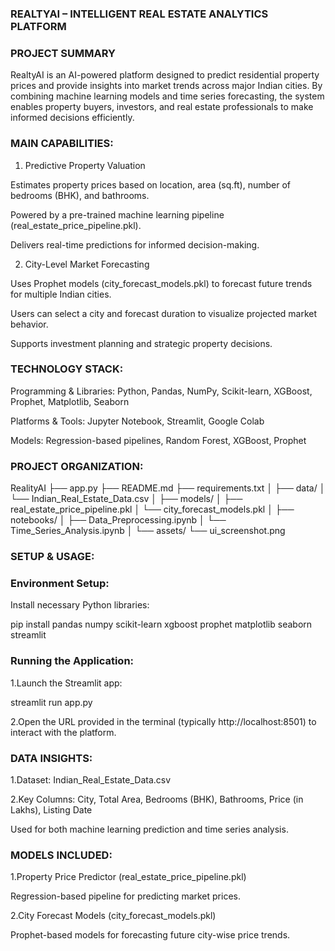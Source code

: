 ### REALTYAI – INTELLIGENT REAL ESTATE ANALYTICS PLATFORM

### PROJECT SUMMARY

RealtyAI is an AI-powered platform designed to predict residential property prices and provide insights into market trends across major Indian cities. By combining machine learning models and time series forecasting, the system enables property buyers, investors, and real estate professionals to make informed decisions efficiently.

### MAIN CAPABILITIES:

1. Predictive Property Valuation

Estimates property prices based on location, area (sq.ft), number of bedrooms (BHK), and bathrooms.

Powered by a pre-trained machine learning pipeline (real_estate_price_pipeline.pkl).

Delivers real-time predictions for informed decision-making.

2. City-Level Market Forecasting

Uses Prophet models (city_forecast_models.pkl) to forecast future trends for multiple Indian cities.

Users can select a city and forecast duration to visualize projected market behavior.

Supports investment planning and strategic property decisions.


### TECHNOLOGY STACK:

Programming & Libraries: Python, Pandas, NumPy, Scikit-learn, XGBoost, Prophet, Matplotlib, Seaborn

Platforms & Tools: Jupyter Notebook, Streamlit, Google Colab

Models: Regression-based pipelines, Random Forest, XGBoost, Prophet


### PROJECT ORGANIZATION:

RealityAI
├── app.py
├── README.md
├── requirements.txt
│
├── data/
│   └── Indian_Real_Estate_Data.csv
│
├── models/
│   ├── real_estate_price_pipeline.pkl
│   └── city_forecast_models.pkl
│
├── notebooks/
│   ├── Data_Preprocessing.ipynb
│   └── Time_Series_Analysis.ipynb
│
└── assets/
    └── ui_screenshot.png


### SETUP & USAGE:

### Environment Setup:

Install necessary Python libraries:

pip install pandas numpy scikit-learn xgboost prophet matplotlib seaborn streamlit

### Running the Application:

1.Launch the Streamlit app:

streamlit run app.py

2.Open the URL provided in the terminal (typically http://localhost:8501) to interact with the platform.


### DATA INSIGHTS:

1.Dataset: Indian_Real_Estate_Data.csv

2.Key Columns: City, Total Area, Bedrooms (BHK), Bathrooms, Price (in Lakhs), Listing Date

Used for both machine learning prediction and time series analysis.


### MODELS INCLUDED:

1.Property Price Predictor (real_estate_price_pipeline.pkl)

Regression-based pipeline for predicting market prices.

2.City Forecast Models (city_forecast_models.pkl)

Prophet-based models for forecasting future city-wise price trends.
